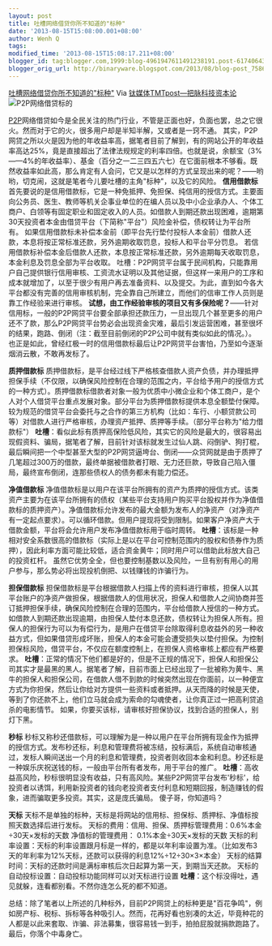 ```yaml
---
layout: post
title: 吐槽网络借贷你所不知道的"标种"
date: '2013-08-15T15:08:00.001+08:00'
author: Wenh Q
tags:
modified_time: '2013-08-15T15:08:17.211+08:00'
blogger_id: tag:blogger.com,1999:blog-4961947611491238191.post-617406439354099164
blogger_orig_url: http://binaryware.blogspot.com/2013/08/blog-post_7586.html
---
```

[
吐槽网络借贷你所不知道的"标种"](http://www.tmtpost.com/56534.html)
Via [钛媒体TMTpost—把脉科技资本论](http://www.tmtpost.com/)
![P2P网络借贷标的](http://www.tmtpost.com/wp-content/uploads/2013/08/137653288877.jpg "P2P网络借贷标的")

[P2P](http://www.tmtpost.com/tag/p2p "查看 P2P 中的全部文章")网络借贷如今是全民关注的热门行业，不管是正面也好，负面也罢，总之它很火。然而对于它的火，很多用户却是半知半解，又或者是一窍不通。
其实，P2P网贷之所以火是因为他的年收益率高，据笔者目前了解到，有的网站公开的年收益率高达25%，竟是直接超出了法律法规规定的利率四倍。也就是说，余额宝（3%——4%的年收益率）、基金（百分之一二三四五六七）在它面前根本不够看。既然收益率如此高，那么肯定有人会问，它又是以怎样的方式呈现出来的呢？——哟哟，切克闹，这就是笔者今儿要吐槽的主角"标种"，以及它的风险。
**信用借款标**
首先要说的是信用借款标，它是一种免抵押、免担保、纯信用的授信方式。主要面向公务员、医生、教师等机关企事业单位的在编人员以及中小企业承办人、个体工商户、白领等有固定职业和固定收入的人员。如借款人到期还款出现困难，逾期第30天投资者本金由借贷平台（下简称"平台"）风险金补偿，债权转让为平台所有。
如果信用借款标未补偿本金前（即平台先行垫付投标人本金前）借款人还款，本息将按正常标准还款，另外逾期收取罚息，投标人和平台平分罚息。
若信用借款标补偿本金后借款人还款，本息按正常标准还款，另外逾期每天收取罚息，本金利息及罚息全部为平台收取。
吐槽：P2P网贷平台属于民间机构，只能靠用户自己提供银行信用审核、工资流水证明以及其他证据，但这样一来用户的工序和成本就增加了，以至于很少有用户再去准备资料、以及提交。为此，直到如今各大平台都没有完善的信用审核机制，完全靠自己所建立，而他们的信审工作人员则是靠工作经验来进行审核。
**试想，由工作经验审核的项目又有多保险呢？**——针对信用标，一般的P2P网贷平台要全部承担还款压力，一旦出现几个甚至更多的用户还不了款，那么P2P网贷平台势必会出现资金灾难，最后引发运营困难，甚至很坏的结果，跑路、倒闭（注：截至目前倒闭的P2P公司中就有类似如此的情况。）。
也正是如此，曾经红极一时的信用借款标最后让P2P网贷平台害怕，乃至如今逐渐烟消云散，不敢再发标了。

**质押借款标**
质押借款标，是平台经过线下严格核查借款人资产负债，并办理抵押担保手续（不仅限，以确保风险控制在合理的范围之内，平台给予用户的授信方式的一种方式）。质押借款标借款者对象一般为优质中小微企业和个体工商户，是个人对个人借贷平台重点发展对象。部分平台为质押借款标提供本息全额垫付保障。较为规范的借贷平台会委托与之合作的第三方机构（比如：车行、小额贷款公司等）对借款人进行严格审核，办理资产抵押、质押等手续。（部分平台称为"给力借款标"）
**吐槽**：看似此标有质押高保险低风险，其实它的风险是最大的，很容易出现假资料、骗局，据笔者了解，目前针对该标就发生过仙人跳、闷倒驴、狗打棍，最后瞬间把一个中型甚至大型的P2P网贷逼垮台、倒闭——众贷网就是由于质押了几笔超过300万的借款，最终单据被借款者打眼、无力还巨款，导致自己陷入僵局，最终宣布倒闭，连那些债权人的债务都未有能力偿还。

**净值借款标**
净值借款标是以用户在该平台所拥有的资产为质押的授信方式。该类资产主要为在该平台所拥有的债权（某些平台支持用户购买平台股权并作为净值借款标的质押资产）。净值借款标允许发布的最大金额为发布人的净资产（对净资产有一定起点要求）。可以循环借款。但用户提现将受到限制。如果客户净资产大于借款金额，平台将会允许用户发布净值借款标用于临时周转。
**吐槽**：该标是一种相对安全系数很高的借款标（实际上是以在平台可控制范围内的股权和债券作为质押），因此利率方面可能比较低，适合资金黄牛；同时用户可以借助此标放大自己的投资杠杆。
虽然它优势全全，但也要控制基数以及风险，一旦有别有用心的用户参与，那么势必将出现投机倒把、以钱赚钱的诈骗行为。

**担保借款标**
担保借款标是平台根据借款人扫描上传的资料进行审核，担保人以其平台账户的净资产做担保，根据借款人的信用状况，担保人和借款人之间协商并签订抵押担保手续，确保风险控制在合理的范围内，平台给借款人授信的一种方式。如借款人到期还款出现逾期，由担保人垫付本息还款，债权转让为担保人所有。担保人的担保行为可以为有偿行为，是用户在借贷平台除取得利息收益外的另一种收益方式，但如果借贷形成坏账，担保人的本金可能会遭受损失以垫付担保。为控制担保标风险，借贷平台，不仅应在额度控制上，在担保人资格审核上都应有严格要求。
**吐槽**：正常的情况下他们都是好的，但是不正规的情况下，担保人和担保公司其实才是最黑的黑人。据笔者了解，目前市面上已经出现了一批被称为黄牛、黑牛的担保人和担保公司，在借款人借不到款的时候突然出现在你面前，以一种便宜方式为你担保，然后让你给对方提供一些资料或者抵押。从天而降的时候是天使，等到了你还款不上，他们立马就会成为索命的勾魂使者，让你真正过一把高利贷追杀的电影情节。
如果，你要买该标，请审核好担保协议，找到合适的担保人，别灯下黑。

**秒标**
秒标又称秒还借款标，可以理解为是一种以用户在平台所拥有现金作为抵押的授信方式。发布秒还标，利息和管理费将被冻结，投标满后，系统自动审核通过，发标人瞬间送出一个月的利息和管理费，投资者则收回本金和利息。秒还标是一种娱乐庆祝送钱的标，一般由平台所有者发布，用于平台的推广。
**吐槽**：高收益高风险，秒标很明显没有收益，只有高风险。某些P2P网贷平台发布'秒标'，给投资者以诱饵，利用新投资者的钱向老投资者支付利息和短期回报，制造赚钱的假象，进而骗取更多投资。其实，这是庞氏骗局。
傻子哥，你知道吗？

**天标**
天标不是单独的标种，天标是将网站的信用标、担保标、质押标、净值标按照天数选择后进行发标。
天标的费用：信用、担保、质押标管理费用：0.6%本金÷30天×发标的天数
净值标的管理费用： 0.1%本金÷30天×发标的天数
天标的利率设置：天标的利率设置跟月标是一样的，都是以年利率设置为准。（比如发布3天的年利率为12%天标，还款可以获得的利息12%÷12÷30×3×本金）
天标的结算时间：天标的还款时间是满标审核后次日起算为第一天，到期当天还款。
天标的自动投标设置：自动投标功能同样可以对天标进行设置
**吐槽**：这个标没得吐，遇见就躲，连看都别看。不然你连怎么死的都不知道。

总结：除了笔者以上所述的几种标外，目前P2P网贷上的标种更是"百花争鸣"，例如房产标、税标、拆标等各种吸引人。然而，花再好看也别凑的太近，毕竟种花的人都是以此来套取、诈骗、非法募集，很容易钱一到手，拍拍屁股就捐款跑路了。最后，你落个中毒身亡。
